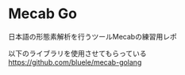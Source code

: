 # Mecab Go

日本語の形態素解析を行うツールMecabの練習用レポ

以下のライブラリを使用させてもらっている
<https://github.com/bluele/mecab-golang>
